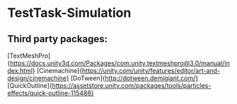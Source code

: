 # TestTask-Simulation
## Third party packages:
[TextMeshPro]{https://docs.unity3d.com/Packages/com.unity.textmeshpro@3.0/manual/index.html}
[Cinemachine]{https://unity.com/unity/features/editor/art-and-design/cinemachine}
[DoTween]{http://dotween.demigiant.com/}
[QuickOutline]{https://assetstore.unity.com/packages/tools/particles-effects/quick-outline-115488}
